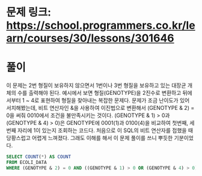 # 문제 링크: https://school.programmers.co.kr/learn/courses/30/lessons/301646
# 풀이
이 문제는 2번 형질이 보유하지 않으면서 1번이나 3번 형질을 보유하고 있는 대장균 개체의 수를 출력해야 된다. 예시에서 보면 형질(GENOTYPE)을 2진수로 변환하고 뒤에서부터 1 ~ 4로 표현하여 형질을 찾아내는 복잡한 문제다. 문제가 조금 난이도가 있어 서치해봤는데, 비트 연산자인 &을 사용하여 이진법으로 변환해서 (GENOTYPE & 2) = 0을 써줘 0010에서 조건을 불만족시키는 것이다. (GENOTYPE & 1) > 0과 (GENOTYPE & 4) > 0)은 GENOTYPE에 0001(1)과 0100(4)을 비교하여 첫번째, 세번째 자리에 1이 있는지 조회하는 코드다. 처음으로 이 SQL의 비트 연산자를 접했을 때 당황스럽고 어렵게 느껴졌다. 그래도 이해를 해서 이 문제 풀이를 쓰니 뿌듯한 기분이었다.

```sql
SELECT COUNT(*) AS COUNT
FROM ECOLI_DATA
WHERE (GENOTYPE & 2) = 0 AND ((GENOTYPE & 1) > 0 OR (GENOTYPE & 4) > 0)
```